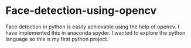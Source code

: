 # Face-detection-using-opencv
Face detection in python is easily achievable using the help of opencv.
I have implemented this in anaconda spyder.
I wanted to explore the python language so this is my first python project.

